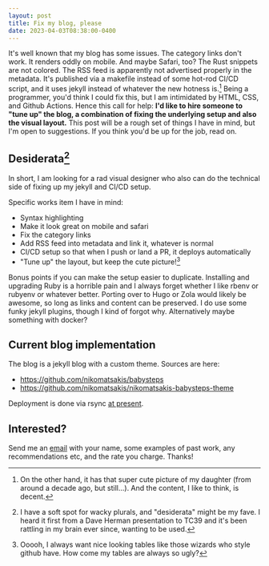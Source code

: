 ```yaml
---
layout: post
title: Fix my blog, please
date: 2023-04-03T08:38:00-0400
---
```


It's well known that my blog has some issues. The category links don't work. It renders oddly on mobile. And maybe Safari, too? The Rust snippets are not colored. The RSS feed is apparently not advertised properly in the metadata. It's published via a makefile instead of some hot-rod CI/CD script, and it uses jekyll instead of whatever the new hotness is.[^but] Being a programmer, you'd think I could fix this, but I am intimidated by HTML, CSS, and Github Actions. Hence this call for help: **I'd like to hire someone to "tune up" the blog, a combination of fixing the underlying setup and also the visual layout.** This post will be a rough set of things I have in mind, but I'm open to suggestions. If you think you'd be up for the job, read on.

[^but]: On the other hand, it has that super cute picture of my daughter (from around a decade ago, but still...). And the content, I like to think, is decent.

## Desiderata[^coolword]

In short, I am looking for a rad visual designer who also can do the technical side of fixing up my jekyll and CI/CD setup.

Specific works item I have in mind:

* Syntax highlighting 
* Make it look great on mobile and safari
* Fix the category links
* Add RSS feed into metadata and link it, whatever is normal
* CI/CD setup so that when I push or land a PR, it deploys automatically
* "Tune up" the layout, but keep the cute picture![^tables]

[^tables]: Ooooh, I always want nice looking tables like those wizards who style github have. How come my tables are always so ugly?

[^coolword]: I have a soft spot for wacky plurals, and "desiderata" might be my fave.  I heard it first from a Dave Herman presentation to TC39 and it's been rattling in my brain ever since, wanting to be used.

Bonus points if you can make the setup easier to duplicate. Installing and upgrading Ruby is a horrible pain and I always forget whether I like rbenv or rubyenv or whatever better. Porting over to Hugo or Zola would likely be awesome, so long as links and content can be preserved. I do use some funky jekyll plugins, though I kind of forgot why. Alternatively maybe something with docker?

## Current blog implementation

The blog is a jekyll blog with a custom theme. Sources are here:

* https://github.com/nikomatsakis/babysteps
* https://github.com/nikomatsakis/nikomatsakis-babysteps-theme

Deployment is done via rsync [at present](https://github.com/nikomatsakis/babysteps/blob/8820df7df4ac5b888ea8adec95c5449750709d7b/babysteps/Makefile#L18).

## Interested?

Send me an [email] with your name, some examples of past work, any recommendations etc, and the rate you charge. Thanks!

[email]: mailto:niko@alum.mit.edu?subject=babysteps+to+beauty



